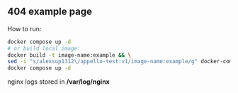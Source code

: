 ## 404 example page

How to run:
```sh
docker compose up -d 
# or build local image:
docker build -t image-name:example && \
sed -i "s/alexsup1312\/appello-test:v1/image-name:example/g" docker-compose.yaml && \
docker compose up -d
```
nginx logs stored in **/var/log/nginx**
